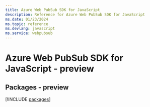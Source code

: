 ```yaml
---
title: Azure Web PubSub SDK for JavaScript
description: Reference for Azure Web PubSub SDK for JavaScript
ms.date: 01/23/2024
ms.topic: reference
ms.devlang: javascript
ms.service: webpubsub
---
```

# Azure Web PubSub SDK for JavaScript - preview
## Packages - preview
[!INCLUDE [packages](web-pubsub-index.md)]